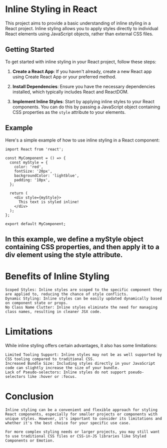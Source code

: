 # Inline Styling in React

This project aims to provide a basic understanding of inline styling in a React project. Inline styling allows you to apply styles directly to individual React elements using JavaScript objects, rather than external CSS files.

## Getting Started

To get started with inline styling in your React project, follow these steps:

1. **Create a React App**: If you haven't already, create a new React app using Create React App or your preferred method.

2. **Install Dependencies**: Ensure you have the necessary dependencies installed, which typically includes React and ReactDOM.

3. **Implement Inline Styles**: Start by applying inline styles to your React components. You can do this by passing a JavaScript object containing CSS properties as the `style` attribute to your elements.

## Example

Here's a simple example of how to use inline styling in a React component:


```
import React from 'react';

const MyComponent = () => {
  const myStyle = {
    color: 'red',
    fontSize: '20px',
    backgroundColor: 'lightblue',
    padding: '10px',
  };

  return (
    <div style={myStyle}>
      This text is styled inline!
    </div>
  );
};

export default MyComponent;
```


## In this example, we define a myStyle object containing CSS properties, and then apply it to a div element using the style attribute.

# Benefits of Inline Styling

    Scoped Styles: Inline styles are scoped to the specific component they are applied to, reducing the chance of style conflicts.
    Dynamic Styling: Inline styles can be easily updated dynamically based on component state or props.
    No Class Name Clutter: Inline styles eliminate the need for managing class names, resulting in cleaner JSX code.

# Limitations

While inline styling offers certain advantages, it also has some limitations:

    Limited Tooling Support: Inline styles may not be as well supported by CSS tooling compared to traditional CSS.
    Increased Bundle Size: Including styles directly in your JavaScript code can slightly increase the size of your bundle.
    Lack of Pseudo-selectors: Inline styles do not support pseudo-selectors like :hover or :focus.

# Conclusion

    Inline styling can be a convenient and flexible approach for styling React components, especially for smaller projects or components with unique styles. However, it's important to consider its limitations and whether it's the best choice for your specific use case.

    For more complex styling needs or larger projects, you may still want to use traditional CSS files or CSS-in-JS libraries like Styled Components or Emotion.